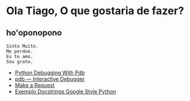 # Ola Tiago, O que gostaria de fazer?

## ho'oponopono
```
Sinto Muito.
Me perdoe.
Eu te amo.
Sou grato.
```

 - [Python Debugging With Pdb](https://realpython.com/python-debugging-pdb/#essential-pdb-commands)
 - [pdb — Interactive Debugger](https://pymotw.com/3/pdb/)
 - [Make a Request](http://docs.python-requests.org/en/master/user/quickstart/)
 - [Exemplo Docstrings Google Style Python](http://www.sphinx-doc.org/pt_BR/stable/ext/example_google.html)
